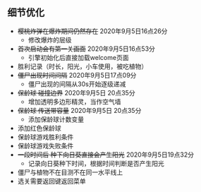 ## 细节优化

- ~~樱桃炸弹在爆炸期间仍然存在~~	 2020年9月5日16点26分
  - 修改爆炸的层级
- ~~首次启动会有第一关画面~~ 	        2020年9月5日16点53分
  - 引擎初始化后直接加载welcome页面
- 胜利记录（时长，阳光，小车使用，被吃植物）
- ~~僵尸出现时间间隔~~                        2020年9月5日17点09分
  - 僵尸出现的间隔从30s开始逐级递减
- ~~保龄球 碰撞边界~~                           2020年9月5日 20点35分
  - 增加透明多边形精灵，当作空气墙
- ~~保龄球 传送带容量~~                       2020年9月5日 20点35分
  - 添加保龄球计数变量
- 添加红色保龄球
- 保龄球游戏胜利条件
- 保龄球游戏失败条件
- ~~一段时间后 种下向日葵直接会产生阳光~~   2020年9月5日19点32分
  - 记录向日葵种下时间，根据时间判断是否产生阳光      
- 僵尸与植物不在目测不在同一水平线上
- 选关需要返回键返回菜单